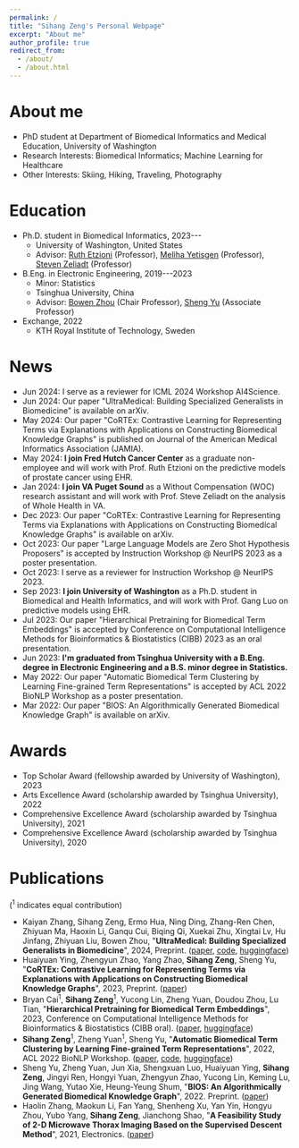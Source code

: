 ```yaml
---
permalink: /
title: "Sihang Zeng's Personal Webpage"
excerpt: "About me"
author_profile: true
redirect_from: 
  - /about/
  - /about.html
---
```


# About me
- PhD student at Department of Biomedical Informatics and Medical Education, University of Washington
- Research Interests: Biomedical Informatics; Machine Learning for Healthcare
- Other Interests: Skiing, Hiking, Traveling, Photography

# Education
- Ph.D. student in Biomedical Informatics, 2023---
  - University of Washington, United States
  - Advisor: [Ruth Etzioni](https://www.fredhutch.org/en/faculty-lab-directory/etzioni-ruth.html) (Professor), [Meliha Yetisgen](https://scholar.google.com/citations?user=VrlSAFsAAAAJ&hl=en) (Professor), 
[Steven Zeliadt](https://hspop.uw.edu/about/faculty/member/?faculty_id=Zeliadt_Steven) (Professor)
- B.Eng. in Electronic Engineering, 2019---2023
  - Minor: Statistics
  - Tsinghua University, China
  - Advisor: [Bowen Zhou](https://scholar.google.com/citations?user=h3Nsz6YAAAAJ&hl=zh-CN) (Chair Professor), [Sheng Yu](https://scholar.google.com/citations?user=f4ELYWEAAAAJ&hl=en) (Associate Professor)
- Exchange, 2022
  - KTH Royal Institute of Technology, Sweden

# News
- Jun 2024: I serve as a reviewer for ICML 2024 Workshop AI4Science.
- Jun 2024: Our paper "UltraMedical: Building Specialized Generalists in Biomedicine" is available on arXiv.
- May 2024: Our paper "CoRTEx: Contrastive Learning for Representing Terms via Explanations with Applications on Constructing Biomedical Knowledge Graphs" is published on Journal of the American Medical Informatics Association (JAMIA).
- May 2024: **I join Fred Hutch Cancer Center** as a graduate non-employee and will work with Prof. Ruth Etzioni on the predictive models of prostate cancer using EHR.
- Jan 2024: **I join VA Puget Sound** as a Without Compensation (WOC) research assistant and will work with Prof. Steve Zeliadt on the analysis of Whole Health in VA.
- Dec 2023: Our paper "CoRTEx: Contrastive Learning for Representing Terms via Explanations with Applications on Constructing Biomedical Knowledge Graphs" is available on arXiv.
- Oct 2023: Our paper "Large Language Models are Zero Shot Hypothesis Proposers" is accepted by Instruction Workshop @ NeurIPS 2023 as a poster presentation.
- Oct 2023: I serve as a reviewer for Instruction Workshop @ NeurIPS 2023.
- Sep 2023: **I join University of Washington** as a Ph.D. student in Biomedical and Health Informatics, and will work with Prof. Gang Luo on predictive models using EHR.
- Jul 2023: Our paper "Hierarchical Pretraining for Biomedical Term Embeddings" is accepted by Conference on Computational Intelligence Methods for Bioinformatics & Biostatistics (CIBB) 2023 as an oral presentation.
- Jun 2023: **I'm graduated from Tsinghua University with a B.Eng. degree in Electronic Engineering and a B.S. minor degree in Statistics.**
- May 2022: Our paper "Automatic Biomedical Term Clustering by Learning Fine-grained Term Representations" is accepted by ACL 2022 BioNLP Workshop as a poster presentation.
- Mar 2022: Our paper "BIOS: An Algorithmically Generated Biomedical Knowledge Graph" is available on arXiv.

# Awards
- Top Scholar Award (fellowship awarded by University of Washington), 2023
- Arts Excellence Award (scholarship awarded by Tsinghua University), 2022
- Comprehensive Excellence Award (scholarship awarded by Tsinghua University), 2021
- Comprehensive Excellence Award (scholarship awarded by Tsinghua University), 2020

# Publications
(<sup>1</sup> indicates equal contribution)
- Kaiyan Zhang, Sihang Zeng, Ermo Hua, Ning Ding, Zhang-Ren Chen, Zhiyuan Ma, Haoxin Li, Ganqu Cui, Biqing Qi, Xuekai Zhu, Xingtai Lv, Hu Jinfang, Zhiyuan Liu, Bowen Zhou, "**UltraMedical: Building Specialized Generalists in Biomedicine**", 2024, Preprint. ([paper](https://arxiv.org/pdf/2406.03949), [code](https://github.com/TsinghuaC3I/UltraMedical), [huggingface](https://huggingface.co/TsinghuaC3I/Llama-3-8B-UltraMedical))
- Huaiyuan Ying, Zhengyun Zhao, Yang Zhao, **Sihang Zeng**, Sheng Yu, "**CoRTEx: Contrastive Learning for Representing Terms via Explanations with Applications on Constructing Biomedical Knowledge Graphs**", 2023, Preprint. ([paper](https://arxiv.org/ftp/arxiv/papers/2312/2312.08036.pdf))
- Bryan Cai<sup>1</sup>, **Sihang Zeng**<sup>1</sup>, Yucong Lin, Zheng Yuan, Doudou Zhou, Lu Tian, "**Hierarchical Pretraining for Biomedical Term Embeddings**", 2023, Conference on Computational Intelligence Methods for Bioinformatics & Biostatistics (CIBB oral). ([paper](https://arxiv.org/pdf/2307.00266.pdf), [huggingface](https://huggingface.co/bxcai/HiPrBERT))
- **Sihang Zeng**<sup>1</sup>, Zheng Yuan<sup>1</sup>, Sheng Yu, "**Automatic Biomedical Term Clustering by Learning Fine-grained Term Representations**", 2022, ACL 2022 BioNLP Workshop. ([paper](https://aclanthology.org/2022.bionlp-1.8.pdf), [code](https://github.com/GanjinZero/CODER/tree/master/coderpp), [huggingface](https://huggingface.co/GanjinZero/coder_eng_pp))
- Sheng Yu, Zheng Yuan, Jun Xia, Shengxuan Luo, Huaiyuan Ying, **Sihang Zeng**, Jingyi Ren, Hongyi Yuan, Zhengyun Zhao, Yucong Lin, Keming Lu, Jing Wang, Yutao Xie, Heung-Yeung Shum, "**BIOS: An Algorithmically Generated Biomedical Knowledge Graph**", 2022. Preprint. ([paper](https://arxiv.org/ftp/arxiv/papers/2203/2203.09975.pdf))
- Haolin Zhang, Maokun Li, Fan Yang, Shenheng Xu, Yan Yin, Hongyu Zhou, Yubo Yang, **Sihang Zeng**, Jianchong Shao, "**A Feasibility Study of 2-D Microwave Thorax Imaging Based on the Supervised Descent Method**", 2021, Electronics. ([paper](https://doi.org/10.3390/electronics10030352))

